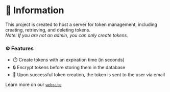 # 🔐 Information

This project is created to host a server for token management, including creating, retrieving, and deleting tokens.  
*Note: If you are not an admin, you can only create tokens.*

### ⚙️ Features
- ⏱️ Create tokens with an expiration time (in seconds)
- 🔒 Encrypt tokens before storing them in the database
- 📧 Upon successful token creation, the token is sent to the user via email

Learn more on our [`website`](https://mcengine-server.github.io/token-express-website)
